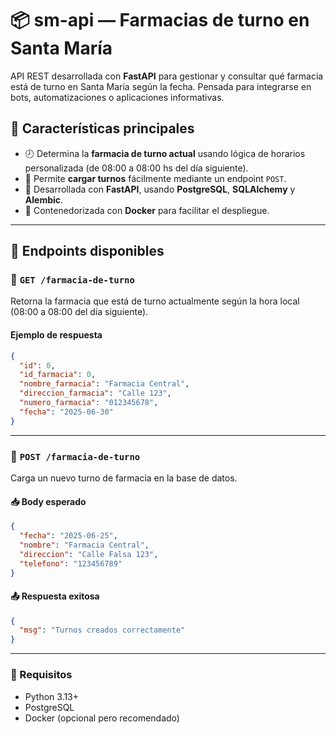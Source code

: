 # 📦 sm-api — Farmacias de turno en Santa María

API REST desarrollada con **FastAPI** para gestionar y consultar qué farmacia está de turno en Santa María según la fecha. Pensada para integrarse en bots, automatizaciones o aplicaciones informativas.

## 🚀 Características principales

- 🕗 Determina la **farmacia de turno actual** usando lógica de horarios personalizada (de 08:00 a 08:00 hs del día siguiente).
- 📅 Permite **cargar turnos** fácilmente mediante un endpoint `POST`.
- 🧩 Desarrollada con **FastAPI**, usando **PostgreSQL**, **SQLAlchemy** y **Alembic**.
- 🐳 Contenedorizada con **Docker** para facilitar el despliegue.

---

## 🧪 Endpoints disponibles

### 🔸 `GET /farmacia-de-turno`
Retorna la farmacia que está de turno actualmente según la hora local (08:00 a 08:00 del día siguiente).

#### Ejemplo de respuesta
```json
{
  "id": 0,
  "id_farmacia": 0,
  "nombre_farmacia": "Farmacia Central",
  "direccion_farmacia": "Calle 123",
  "numero_farmacia": "012345678",
  "fecha": "2025-06-30"
}
```

---

### 🔸 `POST /farmacia-de-turno`

Carga un nuevo turno de farmacia en la base de datos.

#### 📥 Body esperado

```json
{
  "fecha": "2025-06-25",
  "nombre": "Farmacia Central",
  "direccion": "Calle Falsa 123",
  "telefono": "123456789"
}
```

#### 📤 Respuesta exitosa

```json
{
  "msg": "Turnos creados correctamente"
}
```

---

### 🧰 Requisitos

- Python 3.13+
- PostgreSQL
- Docker (opcional pero recomendado)
